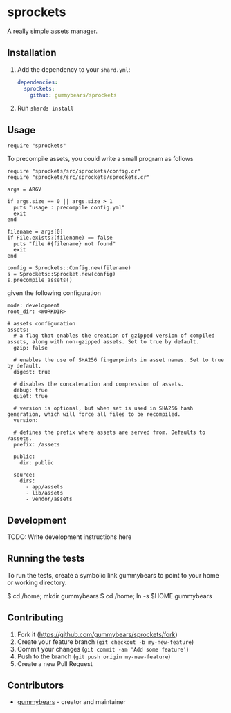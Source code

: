 # sprockets

A really simple assets manager.

## Installation

1. Add the dependency to your `shard.yml`:

   ```yaml
   dependencies:
     sprockets:
       github: gummybears/sprockets
   ```

2. Run `shards install`

## Usage

```crystal
require "sprockets"
```

To precompile assets, you could write a small program as follows
```
require "sprockets/src/sprockets/config.cr"
require "sprockets/src/sprockets/sprockets.cr"

args = ARGV

if args.size == 0 || args.size > 1
  puts "usage : precompile config.yml"
  exit
end

filename = args[0]
if File.exists?(filename) == false
  puts "file #{filename} not found"
  exit
end

config = Sprockets::Config.new(filename)
s = Sprockets::Sprocket.new(config)
s.precompile_assets()
```
given the following configuration
```
mode: development
root_dir: <WORKDIR>

# assets configuration
assets:
  # a flag that enables the creation of gzipped version of compiled assets, along with non-gzipped assets. Set to true by default.
  gzip: false

  # enables the use of SHA256 fingerprints in asset names. Set to true by default.
  digest: true

  # disables the concatenation and compression of assets.
  debug: true
  quiet: true

  # version is optional, but when set is used in SHA256 hash generation, which will force all files to be recompiled.
  version:

  # defines the prefix where assets are served from. Defaults to /assets.
  prefix: /assets

  public:
    dir: public

  source:
    dirs:
      - app/assets
      - lib/assets
      - vendor/assets
```


## Development

TODO: Write development instructions here

## Running the tests

To run the tests, create a symbolic link gummybears
to point to your home or working directory.

$ cd /home; mkdir gummybears
$ cd /home; ln -s $HOME gummybears

## Contributing

1. Fork it (<https://github.com/gummybears/sprockets/fork>)
2. Create your feature branch (`git checkout -b my-new-feature`)
3. Commit your changes (`git commit -am 'Add some feature'`)
4. Push to the branch (`git push origin my-new-feature`)
5. Create a new Pull Request

## Contributors

- [gummybears](https://github.com/gummybears) - creator and maintainer
